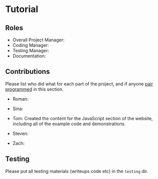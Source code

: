 # Tutorial
## Roles
* Overall Project Manager: 
* Coding Manager: 
* Testing Manager:
* Documentation: 

## Contributions
Please list who did what for each part of the project, and if anyone [pair programmed](http://en.wikipedia.org/wiki/Pair_programming) in this section.

* Roman: 

* Sina: 

* Tom: Created the content for the JavaScript section of the website, including all of the example code and demonstrations.

* Steven: 

* Zach: 

## Testing
Please put all testing materials (writeups code etc) in the `testing` dir.
